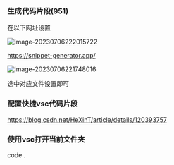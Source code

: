 ### 生成代码片段(951)

在以下网址设置

![image-20230706222015722](../../assests/image-20230706222015722.png)

https://snippet-generator.app/

![image-20230706221748016](../../assests/image-20230706221748016.png)

选中对应文件设置即可

### 配置快捷vsc代码片段

https://blog.csdn.net/HeXinT/article/details/120393757



### 使用vsc打开当前文件夹

code .
